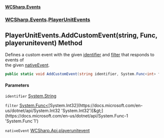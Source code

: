 #### [WCSharp.Events](README.md 'README')
### [WCSharp.Events](WCSharp.Events.md 'WCSharp.Events').[PlayerUnitEvents](WCSharp.Events.PlayerUnitEvents.md 'WCSharp.Events.PlayerUnitEvents')

## PlayerUnitEvents.AddCustomEvent(string, Func<int>, playerunitevent) Method

Defines a custom event with the given [identifier](WCSharp.Events.PlayerUnitEvents.AddCustomEvent(string,System.Func_int_,WCSharp.Api.playerunitevent).md#WCSharp.Events.PlayerUnitEvents.AddCustomEvent(string,System.Func_int_,WCSharp.Api.playerunitevent).identifier 'WCSharp.Events.PlayerUnitEvents.AddCustomEvent(string, System.Func<int>, WCSharp.Api.playerunitevent).identifier') and [filter](WCSharp.Events.PlayerUnitEvents.AddCustomEvent(string,System.Func_int_,WCSharp.Api.playerunitevent).md#WCSharp.Events.PlayerUnitEvents.AddCustomEvent(string,System.Func_int_,WCSharp.Api.playerunitevent).filter 'WCSharp.Events.PlayerUnitEvents.AddCustomEvent(string, System.Func<int>, WCSharp.Api.playerunitevent).filter') that responds to events of  
the given [nativeEvent](WCSharp.Events.PlayerUnitEvents.AddCustomEvent(string,System.Func_int_,WCSharp.Api.playerunitevent).md#WCSharp.Events.PlayerUnitEvents.AddCustomEvent(string,System.Func_int_,WCSharp.Api.playerunitevent).nativeEvent 'WCSharp.Events.PlayerUnitEvents.AddCustomEvent(string, System.Func<int>, WCSharp.Api.playerunitevent).nativeEvent').

```csharp
public static void AddCustomEvent(string identifier, System.Func<int> filter, WCSharp.Api.playerunitevent nativeEvent);
```
#### Parameters

<a name='WCSharp.Events.PlayerUnitEvents.AddCustomEvent(string,System.Func_int_,WCSharp.Api.playerunitevent).identifier'></a>

`identifier` [System.String](https://docs.microsoft.com/en-us/dotnet/api/System.String 'System.String')

<a name='WCSharp.Events.PlayerUnitEvents.AddCustomEvent(string,System.Func_int_,WCSharp.Api.playerunitevent).filter'></a>

`filter` [System.Func&lt;](https://docs.microsoft.com/en-us/dotnet/api/System.Func-1 'System.Func`1')[System.Int32](https://docs.microsoft.com/en-us/dotnet/api/System.Int32 'System.Int32')[&gt;](https://docs.microsoft.com/en-us/dotnet/api/System.Func-1 'System.Func`1')

<a name='WCSharp.Events.PlayerUnitEvents.AddCustomEvent(string,System.Func_int_,WCSharp.Api.playerunitevent).nativeEvent'></a>

`nativeEvent` [WCSharp.Api.playerunitevent](https://docs.microsoft.com/en-us/dotnet/api/WCSharp.Api.playerunitevent 'WCSharp.Api.playerunitevent')